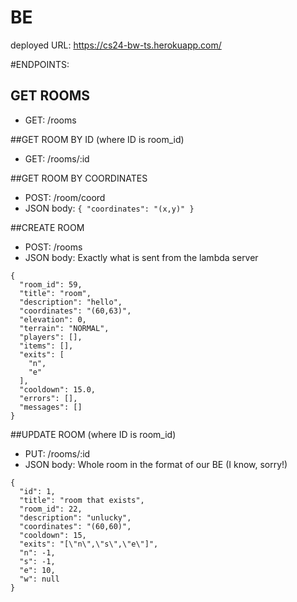 # BE

deployed URL: https://cs24-bw-ts.herokuapp.com/

#ENDPOINTS:

## GET ROOMS
* GET: /rooms

##GET ROOM BY ID (where ID is room_id)
* GET: /rooms/:id

##GET ROOM BY COORDINATES
* POST: /room/coord
* JSON body: `{ "coordinates": "(x,y)" }`

##CREATE ROOM
* POST: /rooms
* JSON body: Exactly what is sent from the lambda server
```
{
  "room_id": 59,
  "title": "room",
  "description": "hello",
  "coordinates": "(60,63)",
  "elevation": 0,
  "terrain": "NORMAL",
  "players": [],
  "items": [],
  "exits": [
    "n",
	"e"
  ],
  "cooldown": 15.0,
  "errors": [],
  "messages": []
}
```

##UPDATE ROOM (where ID is room_id)
* PUT: /rooms/:id
* JSON body: Whole room in the format of our BE (I know, sorry!)
```
{
  "id": 1,
  "title": "room that exists",
  "room_id": 22,
  "description": "unlucky",
  "coordinates": "(60,60)",
  "cooldown": 15,
  "exits": "[\"n\",\"s\",\"e\"]",
  "n": -1,
  "s": -1,
  "e": 10,
  "w": null
}
```


